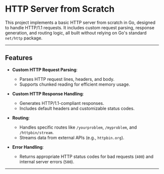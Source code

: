 # HTTP Server from Scratch

This project implements a basic HTTP server from scratch in Go, designed to handle HTTP/1.1 requests. It includes custom request parsing, response generation, and routing logic, all built without relying on Go's standard `net/http` package.

---

## Features

- **Custom HTTP Request Parsing**:
  - Parses HTTP request lines, headers, and body.
  - Supports chunked reading for efficient memory usage.

- **Custom HTTP Response Handling**:
  - Generates HTTP/1.1-compliant responses.
  - Includes default headers and customizable status codes.

- **Routing**:
  - Handles specific routes like `/yourproblem`, `/myproblem`, and `/httpbin/stream`.
  - Streams data from external APIs (e.g., `httpbin.org`).

- **Error Handling**:
  - Returns appropriate HTTP status codes for bad requests (`400`) and internal server errors (`500`).

---

